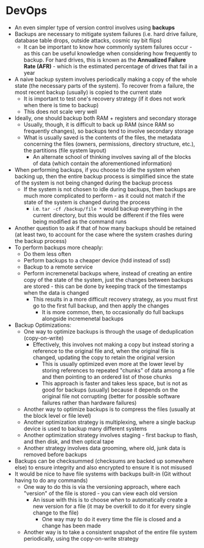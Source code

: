 # DevOps
- An even simpler type of version control involves using **backups**
- Backups are necessary to mitigate system failures (i.e. hard drive failure, database table drops, outside attacks, cosmic ray bit flips)
    - It can be important to know how commonly system failures occur - as this can be useful knowledge when considering how frequently to backup. For hard drives, this is known as the  **Annualized Failure Rate (AFR)** - which is the estimated percentage of drives that fail in a year 
- A naive backup system involves periodically making a copy of the whole state (the necessary parts of the system). To recover from a failure, the most recent backup (usually) is copied to the current state
    - It is important to test one's recovery strategy (if it does not work when there is time to backup)
    - This does not scale very well
- Ideally, one should backup both RAM + registers and secondary storage
    - Usually, though, it is difficult to back up RAM (since RAM so frequently changes), so backups tend to involve secondary storage
    - What is usually saved is the contents of the files, the metadata concerning the files (owners, permissions, directory structure, etc.), the partitions (file system layout)
        - An alternate school of thinking involves saving all of the blocks of data (which contain the aforementioned information)
- When performing backups, if you choose to idle the system when backing up, then the entire backup process is simplified since the state of the system is not being changed during the backup process
    - If the system is not chosen to idle during backups, then backups are much more complicated to perform - as it could not match if the state of the system is changed during the process
        - i.e. `tar -cf /backup/file *` would backup everything in the current directory, but this would be different if the files were being modified as the command runs 
- Another question to ask if that of how many backups should be retained (at least two, to account for the case where the system crashes during the backup process)
- To perform backups more cheaply:
    - Do them less often
    - Perform backups to a cheaper device (hdd instead of ssd)
    - Backup to a remote service 
    - Perform incremenetal backups where, instead of creating an entire copy of the state of the system, just the changes between backups are stored - this can be done by keeping track of the timestamps when the data is changed 
        - This results in a more difficult recovery strategy, as you must first go to the first full backup, and then apply the changes
            - It is more common, then, to occasionally do full backups alongside incremenetal backups 
- Backup Optimizations:
    - One way to optimize backups is through the usage of deduplication (copy-on-write)
        - Effectively, this involves not making a copy but instead storing a reference to the original file and, when the original file is changed, updating the copy to retain the original version
            - This is usually optimized even more at the lower level by storing references to repeated "chunks" of data among a file and then pointing to an ordered list of those chunks 
            - This approach is faster and takes less space, but is not as good for backups (usually) because it depends on the original file not corrupting (better for possible software failures rather than hardware failures)
    - Another way to optimize backups is to compress the files (usually at the block level or file level)
    - Another optimization strategy is multiplexing, where a single backup device is used to backup many different systems
    - Another optimization strategy involves staging - first backup to flash, and then disk, and then optical tape
    - Another strategy involves data grooming, where old, junk data is removed before backups
- Backups can be checksummed (checksums are backed up somewhere else) to ensure integrity and also encrypted to ensure it is not misused 
- It would be nice to have file systems with backups built-in (Git without having to do any commands)
    - One way to do this is via the versioning approach, where each "version" of the file is stored - you can view each old version 
        - An issue with this is to choose *when* to automatically create a new version for a file (it may be overkill to do it for every single change to the file)
            - One way may to do it every time the file is closed and a change has been made
    - Another way is to take a consistent snapshot of the entire file system periodically, using the copy-on-write strategy 
